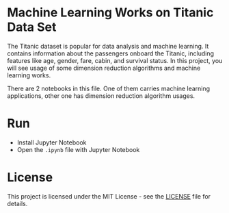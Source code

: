# Machine Learning Works on Titanic Data Set

The Titanic dataset is popular for data analysis and machine learning. It contains information about the passengers onboard the Titanic, including features like age, gender, fare, cabin, and survival status. In this project, you will see usage of some dimension reduction algorithms and machine learning works.

There are 2 notebooks in this file. One of them carries machine learning applications, other one has dimension reduction algorithm usages.

# Run

* Install Jupyter Notebook
* Open the <code>.ipynb</code> file with Jupyter Notebook

# License

This project is licensed under the MIT License - see the [LICENSE](LICENSE.md) file for details.
